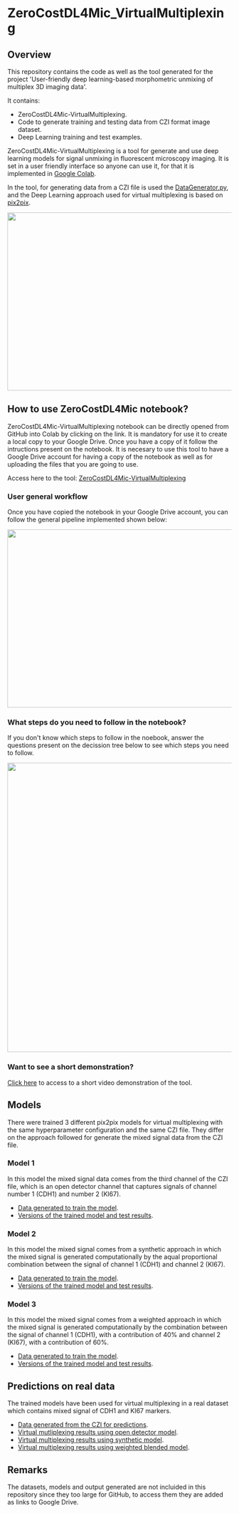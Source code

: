 # ZeroCostDL4Mic_VirtualMultiplexing

## Overview

This repository contains the code as well as the tool generated for the project 'User-friendly deep learning-based morphometric unmixing of multiplex 3D imaging data'. 

It contains: 

* ZeroCostDL4Mic-VirtualMultiplexing. 
* Code to generate training and testing data from CZI format image dataset. 
* Deep Learning training and test examples. 

ZeroCostDL4Mic-VirtualMultiplexing is a tool for generate and use deep learning models for signal unmixing in fluorescent microscopy imaging. It is set in a user friendly interface so anyone can use it, for that it is implemented in [Google Colab](https://colab.research.google.com/notebooks/intro.ipynb). 

In the tool, for generating data from a CZI file is used the [DataGenerator.py](https://github.com/akabago/ZeroCostDL4Mic-VirtualMultiplexing/blob/main/Tools/DataGenerator.py), and the Deep Learning approach used for virtual multiplexing is based on [pix2pix](https://github.com/junyanz/pytorch-CycleGAN-and-pix2pix). 

<img src="https://github.com/akabago/ZeroCostDL4Mic-VirtualMultiplexing/blob/main/Images/Data_workflow.jpg" width="650" height="400">

## How to use ZeroCostDL4Mic notebook?

ZeroCostDL4Mic-VirtualMultiplexing notebook can be directly opened from GitHub into Colab by clicking on the link. It is mandatory for use it to create a local copy to your Google Drive. Once you have a copy of it follow the intructions present on the notebook. 
It is necesary to use this tool to have a Google Drive account for having a copy of the notebook as well as for uploading the files that you are going to use. 

Access here to the tool: [ZeroCostDL4Mic-VirtualMultiplexing](https://colab.research.google.com/github/akabago/ZeroCostDL4Mic-VirtualMultiplexing/blob/main/ZC_VirtualMultiplexing.ipynb)

### User general workflow

Once you have copied the notebook in your Google Drive account, you can follow the general pipeline implemented shown below:

<img src ="https://github.com/akabago/ZeroCostDL4Mic-VirtualMultiplexing/blob/main/Images/User_workflow.jpg" width="650" height="400">

### What steps do you need to follow in the notebook?

If you don't know which steps to follow in the noebook, answer the questions present on the decission tree below to see which steps you need to follow. 

<img src ="https://github.com/akabago/ZeroCostDL4Mic-VirtualMultiplexing/blob/main/Images/User_steps.jpg" width="<550" height="650">

### Want to see a short demonstration?

[Click here](https://youtu.be/ccyvM6zGW1A) to access to a short video demonstration of the tool. 

## Models

There were trained 3 different pix2pix models for virtual multiplexing with the same hyperparameter configuration and the same CZI file. They differ on the approach followed for generate the mixed signal data from the CZI file. 

### Model 1

In this model the mixed signal data comes from the third channel of the CZI file, which is an open detector channel that captures signals of channel number 1 (CDH1) and number 2 (KI67). 

* [Data generated to train the model](https://drive.google.com/drive/folders/1VEqE5jROh1UNL1dB3qM4potkI_a9uUs4?usp=sharing). 
* [Versions of the trained model and test results](https://drive.google.com/drive/folders/1PCXJfkxZPZEYHgfJfvdU5odojpx7KAl_?usp=sharing).

### Model 2

In this model the mixed signal comes from a synthetic approach in which the mixed signal is generated computationally by the aqual proportional combination between the signal of channel 1 (CDH1) and channel 2 (KI67). 

* [Data generated to train the model](https://drive.google.com/drive/folders/1PCXJfkxZPZEYHgfJfvdU5odojpx7KAl_?usp=sharing).
* [Versions of the trained model and test results](https://drive.google.com/drive/folders/1ziPplvnKBGzIQrLKoMXAEb-bqRYj6GWF?usp=sharing).

### Model 3

In this model the mixed signal comes from a weighted approach in which the mixed signal is generated computationally by the combination between the signal of channel 1 (CDH1), with a contribution of 40% and channel 2 (KI67), with a contribution of 60%. 

* [Data generated to train the model](https://drive.google.com/drive/folders/1CFPFkWV-5G1a8ioV-3Iud9YSRfyATUvD?usp=sharing).
* [Versions of the trained model and test results](https://drive.google.com/drive/folders/1MOidHNvIyCH6KySGfsI5xV0sfrWQc75L?usp=sharing).

## Predictions on real data

The trained models have been used for virtual multiplexing in a real dataset which contains mixed signal of CDH1 and KI67 markers. 

* [Data generated from the CZI for predictions](https://drive.google.com/drive/folders/1U8T5IgQB7DCYQbXamvGtSySrq_zRPePD?usp=sharing).
* [Virtual mutliplexing results using open detector model](https://drive.google.com/drive/folders/1-tjP8_GcefnkSGzoodZ3IXS4Q5Y6LLYp?usp=sharing). 
* [Virtual multiplexing results using synthetic model](https://drive.google.com/drive/folders/1LX2B9Tv8GXDpWxZOlpidj9TBp-fH5pcU?usp=sharing).
* [Virtual multiplexing results using weighted blended model](https://drive.google.com/drive/folders/1-6-26qfm-wNU6b_q2JQvuGiTTtJSe_nJ?usp=sharing).

## Remarks

The datasets, models and output generated are not incluided in this repository since they too large for GitHub, to access them they are added as links to Google Drive. 







